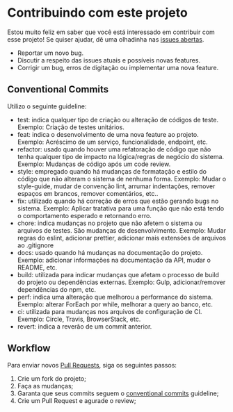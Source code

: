 # Contribuindo com este projeto

Estou muito feliz em saber que você está interessado em contribuir com esse projeto! Se quiser ajudar, dê uma olhadinha nas [issues abertas](https://github.com/willianmarcellino/willianshop/issues).

* Reportar um novo bug.
* Discutir a respeito das issues atuais e possíveis novas features.
* Corrigir um bug, erros de digitação ou implementar uma nova feature.

## Conventional Commits

Utilizo o seguinte guideline:

* test: indica qualquer tipo de criação ou alteração de códigos de teste. Exemplo: Criação de testes unitários.
* feat: indica o desenvolvimento de uma nova feature ao projeto. Exemplo: Acréscimo de um serviço, funcionalidade, endpoint, etc.
* refactor: usado quando houver uma refatoração de código que não tenha qualquer tipo de impacto na lógica/regras de negócio do sistema. Exemplo: Mudanças de código após um code review.
* style: empregado quando há mudanças de formatação e estilo do código que não alteram o sistema de nenhuma forma.
Exemplo: Mudar o style-guide, mudar de convenção lint, arrumar indentações, remover espaços em brancos, remover comentários, etc..
* fix: utilizado quando há correção de erros que estão gerando bugs no sistema.
Exemplo: Aplicar tratativa para uma função que não está tendo o comportamento esperado e retornando erro.
* chore: indica mudanças no projeto que não afetem o sistema ou arquivos de testes. São mudanças de desenvolvimento.
Exemplo: Mudar regras do eslint, adicionar prettier, adicionar mais extensões de arquivos ao .gitignore
* docs: usado quando há mudanças na documentação do projeto.
Exemplo: adicionar informações na documentação da API, mudar o README, etc.
* build: utilizada para indicar mudanças que afetam o processo de build do projeto ou dependências externas.
Exemplo: Gulp, adicionar/remover dependências do npm, etc.
* perf: indica uma alteração que melhorou a performance do sistema.
Exemplo: alterar ForEach por while, melhorar a query ao banco, etc.
* ci: utilizada para mudanças nos arquivos de configuração de CI.
Exemplo: Circle, Travis, BrowserStack, etc.
* revert: indica a reverão de um commit anterior.

## Workflow

Para enviar novos [Pull Requests](https://docs.github.com/pt/pull-requests/collaborating-with-pull-requests/proposing-changes-to-your-work-with-pull-requests/about-pull-requests), siga os seguintes passos:

1. Crie um fork do projeto;
2. Faça as mudanças;
3. Garanta que seus commits seguem o [conventional commits](#conventional-commits) guideline;
4. Crie um Pull Request e agurade o review;